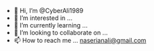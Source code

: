 - 👋 Hi, I’m @CyberAli1989
- 👀 I’m interested in ...
- 🌱 I’m currently learning ...
- 💞️ I’m looking to collaborate on ...
- 📫 How to reach me ... naserianali@gmail.com

<!---
CyberAli1989/CyberAli1989 is a ✨ special ✨ repository because its `README.md` (this file) appears on your GitHub profile.
You can click the Preview link to take a look at your changes.
--->
